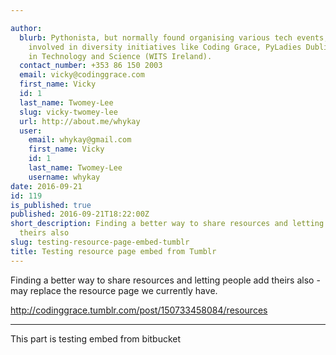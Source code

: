 ```yaml
---

author:
  blurb: Pythonista, but normally found organising various tech events, and now heavily
    involved in diversity initiatives like Coding Grace, PyLadies Dublin, and Women
    in Technology and Science (WITS Ireland).
  contact_number: +353 86 150 2003
  email: vicky@codinggrace.com
  first_name: Vicky
  id: 1
  last_name: Twomey-Lee
  slug: vicky-twomey-lee
  url: http://about.me/whykay
  user:
    email: whykay@gmail.com
    first_name: Vicky
    id: 1
    last_name: Twomey-Lee
    username: whykay
date: 2016-09-21
id: 119
is_published: true
published: 2016-09-21T18:22:00Z
short_description: Finding a better way to share resources and letting people add
  theirs also
slug: testing-resource-page-embed-tumblr
title: Testing resource page embed from Tumblr
---
```


Finding a better way to share resources and letting people add theirs also - may replace the resource page we currently have.

 <div class="tumblr-post" data-href="https://embed.tumblr.com/embed/post/FkBDcpQ__ubf1agZ0rUsuQ/150733458084" data-did="f320d14e7e36ce17f844cc38df7bec3309fb3d7e"><a href="http://codinggrace.tumblr.com/post/150733458084/resources">http://codinggrace.tumblr.com/post/150733458084/resources</a></div>  <script async src="https://secure.assets.tumblr.com/post.js"></script>

<hr>

This part is testing embed from bitbucket

<script src="https://bitbucket.org/codinggrace/useful-resources-for-coding/src/56cce6566ad67dc0b9061fa6f87b7e55b830832b/python-resources.md?embed=t"></script>
